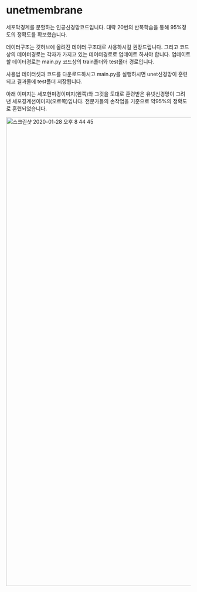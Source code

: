 # unetmembrane

세포막경계를 분할하는 인공신경망코드입니다.
대략 20번의 반복학습을 통해 95%정도의 정확도를 확보했습니다.

데이터구조는 깃허브에 올려진 데이터 구조대로 사용하시길 권장드립니다.
그리고 코드상의 데이터경로는 각자가 가지고 있는 데이터경로로 업데이트 하셔야 합니다.
업데이트 할 데이터경로는 main.py 코드상의 train폴더와 test폴더 경로입니다.

사용법
데이터셋과 코드를 다운로드하시고 main.py를 실행하시면 unet신경망이 훈련되고 결과물에 test폴더 저장됩니다.

아래 이미지는 세포현미경이미지(왼쪽)와 그것을 토대로 훈련받은 유넷신경망이 그려 낸 세포경계선이미지(오르쪽)입니다.
전문가들의 손작업을 기준으로 약95%의 정확도로 훈련되었습니다.

<img width="1280" alt="스크린샷 2020-01-28 오후 8 44 45" src="https://user-images.githubusercontent.com/45910733/73261269-160b3f80-420f-11ea-8a70-160da0253f72.png">
